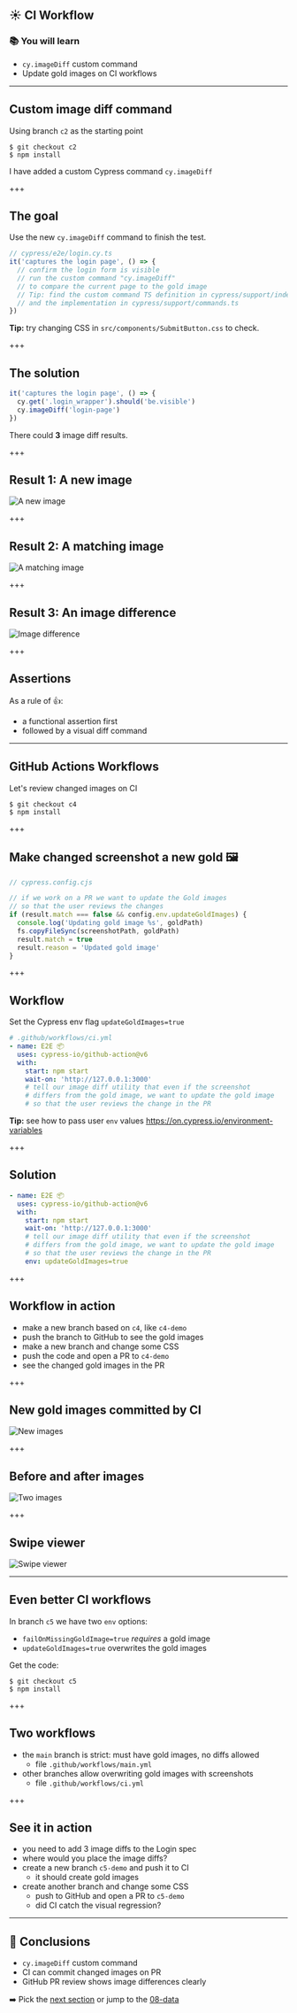 ## ☀️ CI Workflow

### 📚 You will learn

- `cy.imageDiff` custom command
- Update gold images on CI workflows

---

## Custom image diff command

Using branch `c2` as the starting point

```
$ git checkout c2
$ npm install
```

I have added a custom Cypress command `cy.imageDiff`

+++

## The goal

Use the new `cy.imageDiff` command to finish the test.

```ts
// cypress/e2e/login.cy.ts
it('captures the login page', () => {
  // confirm the login form is visible
  // run the custom command "cy.imageDiff"
  // to compare the current page to the gold image
  // Tip: find the custom command TS definition in cypress/support/index.d.ts
  // and the implementation in cypress/support/commands.ts
})
```

**Tip:** try changing CSS in `src/components/SubmitButton.css` to check.

+++

## The solution

```ts
it('captures the login page', () => {
  cy.get('.login_wrapper').should('be.visible')
  cy.imageDiff('login-page')
})
```

There could **3** image diff results.

+++

## Result 1: A new image

![A new image](./img/new-image.png)

+++

## Result 2: A matching image

![A matching image](./img/match.png)

+++

## Result 3: An image difference

![Image difference](./img/no-match.png)

+++

## Assertions

As a rule of 👍:

- a functional assertion first
- followed by a visual diff command

---

## GitHub Actions Workflows

Let's review changed images on CI

```
$ git checkout c4
$ npm install
```

+++

## Make changed screenshot a new gold 🖼️

```js
// cypress.config.cjs

// if we work on a PR we want to update the Gold images
// so that the user reviews the changes
if (result.match === false && config.env.updateGoldImages) {
  console.log('Updating gold image %s', goldPath)
  fs.copyFileSync(screenshotPath, goldPath)
  result.match = true
  result.reason = 'Updated gold image'
}
```

+++

## Workflow

Set the Cypress env flag `updateGoldImages=true`

```yml
# .github/workflows/ci.yml
- name: E2E 📦
  uses: cypress-io/github-action@v6
  with:
    start: npm start
    wait-on: 'http://127.0.0.1:3000'
    # tell our image diff utility that even if the screenshot
    # differs from the gold image, we want to update the gold image
    # so that the user reviews the change in the PR
```

**Tip:** see how to pass user `env` values https://on.cypress.io/environment-variables

+++

## Solution

```yml
- name: E2E 📦
  uses: cypress-io/github-action@v6
  with:
    start: npm start
    wait-on: 'http://127.0.0.1:3000'
    # tell our image diff utility that even if the screenshot
    # differs from the gold image, we want to update the gold image
    # so that the user reviews the change in the PR
    env: updateGoldImages=true
```

+++

## Workflow in action

- make a new branch based on `c4`, like `c4-demo`
- push the branch to GitHub to see the gold images
- make a new branch and change some CSS
- push the code and open a PR to `c4-demo`
- see the changed gold images in the PR

+++

## New gold images committed by CI

![New images](./img/two-files.png)

+++

## Before and after images

![Two images](./img/side-by-side.png)

+++

## Swipe viewer

![Swipe viewer](./img/swipe.png)

---

## Even better CI workflows

In branch `c5` we have two `env` options:

- `failOnMissingGoldImage=true` _requires_ a gold image
- `updateGoldImages=true` overwrites the gold images

Get the code:

```
$ git checkout c5
$ npm install
```

+++

## Two workflows

- the `main` branch is strict: must have gold images, no diffs allowed
  - file `.github/workflows/main.yml`
- other branches allow overwriting gold images with screenshots
  - file `.github/workflows/ci.yml`

+++

## See it in action

- you need to add 3 image diffs to the Login spec
- where would you place the image diffs?
- create a new branch `c5-demo` and push it to CI
  - it should create gold images
- create another branch and change some CSS
  - push to GitHub and open a PR to `c5-demo`
  - did CI catch the visual regression?

---

## 🏁 Conclusions

- `cy.imageDiff` custom command
- CI can commit changed images on PR
- GitHub PR review shows image differences clearly

➡️ Pick the [next section](https://github.com/bahmutov/cypress-visual-testing-workshop#contents) or jump to the [08-data](?p=08-data)
